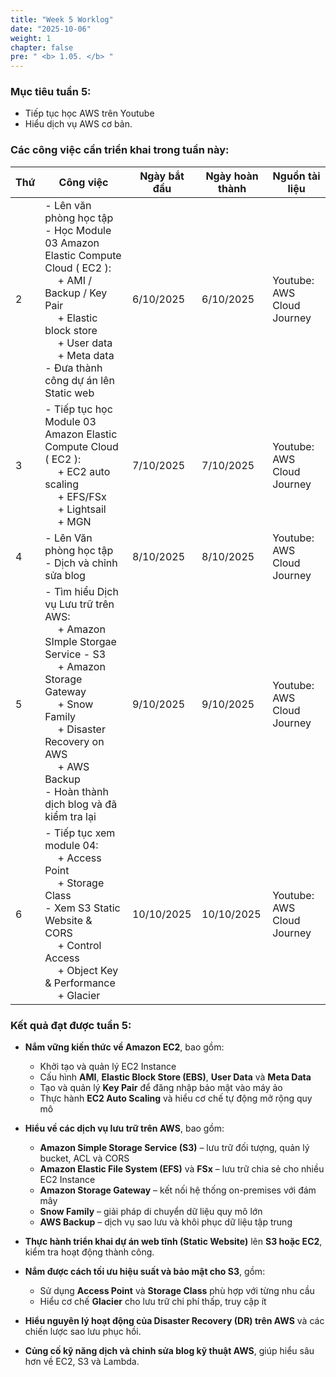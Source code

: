 ```yaml
---
title: "Week 5 Worklog"
date: "2025-10-06"
weight: 1
chapter: false
pre: " <b> 1.05. </b> "
---
```




### Mục tiêu tuần 5:

* Tiếp tục học AWS trên Youtube
* Hiểu dịch vụ AWS cơ bản.

### Các công việc cần triển khai trong tuần này:
| Thứ | Công việc                                                                                                                                                                                                                                                      | Ngày bắt đầu | Ngày hoàn thành | Nguồn tài liệu              |
| --- |----------------------------------------------------------------------------------------------------------------------------------------------------------------------------------------------------------------------------------------------------------------|--------------|-----------------|-----------------------------|
| 2   | - Lên văn phòng học tập <br> - Học Module 03 Amazon Elastic Compute Cloud ( EC2 ): <br>&emsp; + AMI / Backup / Key Pair <br>&emsp; +  Elastic block store <br>&emsp; + User data <br>&emsp; + Meta data <br> - Đưa thành công dự án lên Static web             | 6/10/2025    | 6/10/2025       | Youtube: AWS Cloud Journey  |
| 3   | - Tiếp tục học Module 03 Amazon Elastic Compute Cloud ( EC2 ): <br>&emsp; + EC2 auto scaling <br>&emsp; + EFS/FSx <br>&emsp; + Lightsail<br>&emsp; + MGN                                                                                                       | 7/10/2025    | 7/10/2025       | Youtube: AWS Cloud Journey  |
| 4   | - Lên Văn phòng học tập <br> - Dịch và chỉnh sửa blog <br>                                                                                                                                                                                                     | 8/10/2025    | 8/10/2025       | Youtube: AWS Cloud Journey  |
| 5   | - Tìm hiểu Dịch vụ Lưu trữ trên AWS: <br>&emsp; + Amazon SImple Storgae Service - S3 <br>&emsp; + Amazon Storage Gateway <br>&emsp; + Snow Family <br>&emsp; + Disaster Recovery on AWS <br>&emsp; + AWS Backup <br> - Hoàn thành dịch blog và đã kiểm tra lại | 9/10/2025    | 9/10/2025       | Youtube: AWS Cloud Journey  |
| 6   | - Tiếp tục xem module 04: <br>&emsp; + Access Point <br>&emsp; + Storage Class <br> - Xem S3 Static Website & CORS <br>&emsp; + Control Access <br>&emsp; + Object Key & Performance <br>&emsp; + Glacier                                                      | 10/10/2025   | 10/10/2025      | Youtube: AWS Cloud Journey  |


### Kết quả đạt được tuần 5:

* **Nắm vững kiến thức về Amazon EC2**, bao gồm:
    * Khởi tạo và quản lý EC2 Instance
    * Cấu hình **AMI**, **Elastic Block Store (EBS)**, **User Data** và **Meta Data**
    * Tạo và quản lý **Key Pair** để đăng nhập bảo mật vào máy ảo
    * Thực hành **EC2 Auto Scaling** và hiểu cơ chế tự động mở rộng quy mô

* **Hiểu về các dịch vụ lưu trữ trên AWS**, bao gồm:
    * **Amazon Simple Storage Service (S3)** – lưu trữ đối tượng, quản lý bucket, ACL và CORS
    * **Amazon Elastic File System (EFS)** và **FSx** – lưu trữ chia sẻ cho nhiều EC2 Instance
    * **Amazon Storage Gateway** – kết nối hệ thống on-premises với đám mây
    * **Snow Family** – giải pháp di chuyển dữ liệu quy mô lớn
    * **AWS Backup** – dịch vụ sao lưu và khôi phục dữ liệu tập trung

* **Thực hành triển khai dự án web tĩnh (Static Website)** lên **S3 hoặc EC2**, kiểm tra hoạt động thành công.

* **Nắm được cách tối ưu hiệu suất và bảo mật cho S3**, gồm:
    * Sử dụng **Access Point** và **Storage Class** phù hợp với từng nhu cầu
    * Hiểu cơ chế **Glacier** cho lưu trữ chi phí thấp, truy cập ít

* **Hiểu nguyên lý hoạt động của Disaster Recovery (DR) trên AWS** và các chiến lược sao lưu phục hồi.

* **Củng cố kỹ năng dịch và chỉnh sửa blog kỹ thuật AWS**, giúp hiểu sâu hơn về EC2, S3 và Lambda.  


